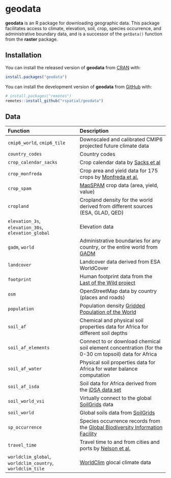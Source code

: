 
# geodata

<!-- badges: start -->
<!-- badges: end -->

**geodata** is an R package for downloading geographic data.
This package facilitates access to climate, elevation, soil, crop, species occurrence, and administrative boundary data, and is a successor of the `getData()` function from the **raster** package.

## Installation

You can install the released version of **geodata** from [CRAN](https://CRAN.R-project.org) with:

``` r
install.packages("geodata")
```

You can install the development version of **geodata** from [GitHub](https://github.com/) with:

``` r
# install.packages("remotes")
remotes::install_github("rspatial/geodata")
```

## Data 

|Function                        |Description                                                                                                     |
|:---------------------------------------------------------------|:---------------------------------------------------------------------------------------------------------------|
|`cmip6_world`, `cmip6_tile`  |Downscaled and calibrated CMIP6 projected future climate data                            |
|`country_codes`                |Country codes                                                                |
|`crop_calendar_sacks`          |Crop calendar data by [Sacks et al](https://sage.nelson.wisc.edu/data-and-models/datasets/crop-calendar-dataset/)     |
|`crop_monfreda`                |Crop area and yield data for 175 crops by [Monfreda et al.](http:://www.earthstat.org/harvested-area-yield-175-crops/)    |
|`crop_spam`                    |[MapSPAM](https://www.mapspam.info/data/) crop data (area, yield, value)     |
|`cropland`                       |Cropland density for the world derived from different sources (ESA, GLAD, QED) |
|`elevation_3s`, `elevation_30s`, `elevation_global`       |Elevation data                                                                  |
|`gadm`, `world`   |Administrative boundaries for any country, or the entire world from [GADM](https://gadm.org) |
|`landcover`                    |Landcover data derived from ESA WorldCover |
|`footprint`                    |Human footprint data from the [Last of the Wild project](https://sedac.ciesin.columbia.edu/data/collection/wildareas-v3) |
|`osm`                          |OpenStreetMap data by country (places and roads) |
|`population`                   |Population density [Gridded Population of the World](http://sedac.ciesin.columbia.edu/data/collection/gpw-v4/documentation)    |
|`soil_af`            |Chemical and physical soil properties data for Africa for different soil depths  |
|`soil_af_elements`             |Connect to or download chemical soil element concentration (for the 0-30 cm topsoil) data for Africa  |
|`soil_af_water`                |Physical soil properties data for Africa for water balance computation  |
|`soil_af_isda`                 |Soil data for Africa derived from the [iDSA data set](https://envirometrix.nl/isdasoil-open-soil-data-for-africa/)   |
|`soil_world_vsi`               |Virtually connect to the global [SoilGrids](https://www.isric.org/explore/soilgrids) data        |
|`soil_world`                   |Global soils data from [SoilGrids](https://www.isric.org/explore/soilgrids) |
|`sp_occurrence`                |Species occurrence records from the [Global Biodiversity Information Facility](https::/www.gbif.org) |
|`travel_time`                  |Travel time to and from cities and ports by [Nelson et al.](https://www.nature.com/articles/s41597-019-0265-5)   |
|`worldclim_global`, `worldclim_country`, `worldclim_tile` |[WorldClim](https://worldclim.org) glocal climate data     |

